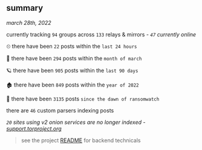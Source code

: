 
## summary
_march 28th, 2022_

currently tracking `94` groups across `133` relays & mirrors - _`47` currently online_

⏲ there have been `22` posts within the `last 24 hours`

🦈 there have been `294` posts within the `month of march`

🪐 there have been `905` posts within the `last 90 days`

🏚 there have been `849` posts within the `year of 2022`

🦕 there have been `3135` posts `since the dawn of ransomwatch`

there are `46` custom parsers indexing posts

_`20` sites using v2 onion services are no longer indexed - [support.torproject.org](https://support.torproject.org/onionservices/v2-deprecation/)_

> see the project [README](https://github.com/thetanz/ransomwatch#ransomwatch--) for backend technicals
